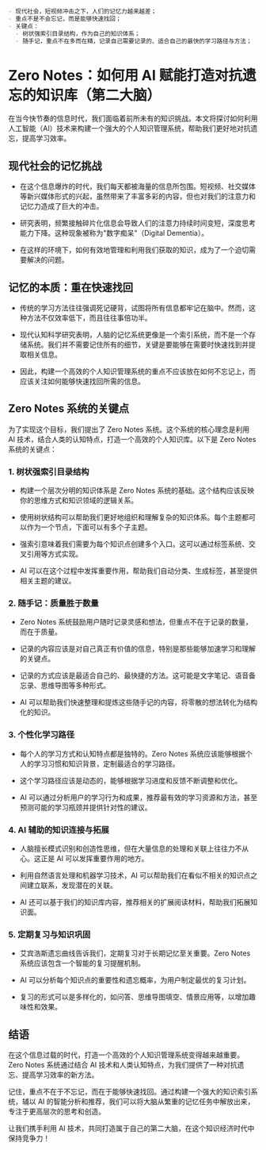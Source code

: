 ```md
- 现代社会，短视频冲击之下，人们的记忆力越来越差；
- 重点不是不会忘记，而是能够快速找回；
- 关键点：
  - 树状强索引目录结构，作为自己的知识体系；
  - 随手记，重点不在多而在精，记录自己需要记录的、适合自己的最快的学习路径与方法；
```

# Zero Notes：如何用 AI 赋能打造对抗遗忘的知识库（第二大脑）

在当今快节奏的信息时代，我们面临着前所未有的知识挑战。本文将探讨如何利用人工智能（AI）技术来构建一个强大的个人知识管理系统，帮助我们更好地对抗遗忘，提高学习效率。

## 现代社会的记忆挑战

- 在这个信息爆炸的时代，我们每天都被海量的信息所包围。短视频、社交媒体等新兴媒体形式的兴起，虽然带来了丰富多彩的内容，但也对我们的注意力和记忆力造成了巨大的冲击。

- 研究表明，频繁接触碎片化信息会导致人们的注意力持续时间变短，深度思考能力下降。这种现象被称为"数字痴呆"（Digital Dementia）。

- 在这样的环境下，如何有效地管理和利用我们获取的知识，成为了一个迫切需要解决的问题。

## 记忆的本质：重在快速找回

- 传统的学习方法往往强调死记硬背，试图将所有信息都牢记在脑中。然而，这种方法不仅效率低下，而且往往事倍功半。

- 现代认知科学研究表明，人脑的记忆系统更像是一个索引系统，而不是一个存储系统。我们并不需要记住所有的细节，关键是要能够在需要时快速找到并提取相关信息。

- 因此，构建一个高效的个人知识管理系统的重点不应该放在如何不忘记上，而应该关注如何能够快速找回所需的信息。

## Zero Notes 系统的关键点

为了实现这个目标，我们提出了 Zero Notes 系统。这个系统的核心理念是利用 AI 技术，结合人类的认知特点，打造一个高效的个人知识库。以下是 Zero Notes 系统的关键点：

### 1. 树状强索引目录结构

- 构建一个层次分明的知识体系是 Zero Notes 系统的基础。这个结构应该反映你的思维方式和知识领域的逻辑关系。

- 使用树状结构可以帮助我们更好地组织和理解复杂的知识体系。每个主题都可以作为一个节点，下面可以有多个子主题。

- 强索引意味着我们需要为每个知识点创建多个入口。这可以通过标签系统、交叉引用等方式实现。

- AI 可以在这个过程中发挥重要作用，帮助我们自动分类、生成标签，甚至提供相关主题的建议。

### 2. 随手记：质量胜于数量

- Zero Notes 系统鼓励用户随时记录灵感和想法，但重点不在于记录的数量，而在于质量。

- 记录的内容应该是对自己真正有价值的信息，特别是那些能够加速学习和理解的关键点。

- 记录的方式应该是最适合自己的、最快捷的方法。这可能是文字笔记、语音备忘录、思维导图等多种形式。

- AI 可以帮助我们快速整理和提炼这些随手记的内容，将零散的想法转化为结构化的知识。

### 3. 个性化学习路径

- 每个人的学习方式和认知特点都是独特的。Zero Notes 系统应该能够根据个人的学习习惯和知识背景，定制最适合的学习路径。

- 这个学习路径应该是动态的，能够根据学习进度和反馈不断调整和优化。

- AI 可以通过分析用户的学习行为和成果，推荐最有效的学习资源和方法，甚至预测可能的学习瓶颈并提供针对性的建议。

### 4. AI 辅助的知识连接与拓展

- 人脑擅长模式识别和创造性思维，但在大量信息的处理和关联上往往力不从心。这正是 AI 可以发挥重要作用的地方。

- 利用自然语言处理和机器学习技术，AI 可以帮助我们在看似不相关的知识点之间建立联系，发现潜在的关联。

- AI 还可以基于我们的知识库内容，推荐相关的扩展阅读材料，帮助我们拓展知识面。

### 5. 定期复习与知识巩固

- 艾宾浩斯遗忘曲线告诉我们，定期复习对于长期记忆至关重要。Zero Notes 系统应该包含一个智能的复习提醒机制。

- AI 可以分析每个知识点的重要性和遗忘概率，为用户制定最优的复习计划。

- 复习的形式可以是多样化的，如问答、思维导图填空、情景应用等，以增加趣味性和效果。

## 结语

在这个信息过载的时代，打造一个高效的个人知识管理系统变得越来越重要。Zero Notes 系统通过结合 AI 技术和人类认知特点，为我们提供了一种对抗遗忘、提高学习效率的新方法。

记住，重点不在于不忘记，而在于能够快速找回。通过构建一个强大的知识索引系统，辅以 AI 的智能分析和推荐，我们可以将大脑从繁重的记忆任务中解放出来，专注于更高层次的思考和创造。

让我们携手利用 AI 技术，共同打造属于自己的第二大脑，在这个知识经济时代中保持竞争力！
